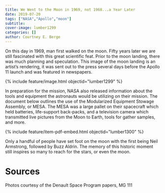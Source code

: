 ```yaml
---
title: We Went to the Moon in 1969, not 1968...a Year Later
date: 2019-07-20
tags: ["NASA","Apollo","moon"]
subtitle: 
cover-image: lumber1299
categories: []
author: Courtney E. Berge
---
```


On this day in 1969, man first walked on the moon. Fifty years later we are still fascinated with this great scientific feat. Prior to the moon landing, there was much planning and speculation. This image of the moon landing is an artist’s rendering, it was sent out to the press several days before the Apollo 11 launch and was featured in newspapers. 

{% include feature/image.html objectid="lumber1299" %}

In preparation for the mission, NASA also released information about the tools and equipment the astronauts would be utilizing on their mission. The document below outlines the use of the Modularized Equipment Stowage Assembly, or MESA. The MESA was a large pallet on their spacecraft which held batteries, life-support back-packs, and a television camera which transmitted live pictures from the Moon to Earth, tools for gather samples, and more. 

{% include feature/item-pdf-embed.html objectid="lumber1300" %}

Only a handful of people have set foot on the moon with the first being Neil Armstrong, followed by Buzz Aldrin. The memory of this historic moment still inspires so many to reach for the stars, or even the moon. 

# Sources

Photos courtesy of the Denault Space Program papers, MG 111